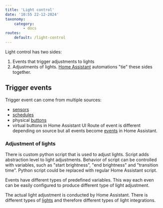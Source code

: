 ```yaml
---
title: 'Light control'
date: '10:55 22-12-2024'
taxonomy:
    category:
        - docs
routes:
    default: /light-control
---
```


Light control has two sides:
1. Events that trigger adjustments to lights
2. Adjustments of lights.
[Home Assistant](/home-assistant) automations "tie" these sides together.

## Trigger events

Trigger event can come from multiple sources:
* [sensors](/sensors)
* [schedules](/schedules)
* physical [buttons](/buttons)
* virtual buttons in Home Assistant UI
Route of event is different depending on source but all events become [events](/events) in Home Assistant.

### Adjustment of lights

There is custom python script that is used to adjust lights. Script adds abstraction level to light adjustments. Behavior of script can be controlled with variables, such as "start brightness", "end brightness" and "transition time". Python script could be replaced with regular Home Assistant script.

Events have different types of predefined variables. This way each even can be easily configured to produce different type of light adjustment.

The actual light adjustment is conducted by Home Assistant. There is different types of [lights](/lights) and therefore different types of light integrations.

